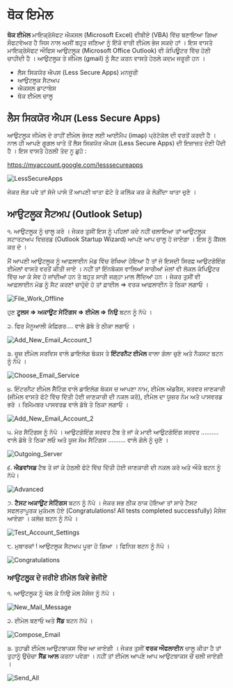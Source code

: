 # ਥੋਕ ਇਮੇਲ

**ਥੋਕ ਈਮੇਲ** ਮਾਇਕ੍ਰੋਸੋਫਟ ਐਕਸਲ (Microsoft Excel) ਵੀਬੀਏ (VBA) ਵਿੱਚ ਬਣਾਇਆ ਗਿਆ ਸੌਫਟਵੇਅਰ ਹੈ ਜਿਸ ਨਾਲ ਅਸੀਂ ਬਹੁਤ ਜਣਿਆ ਨੂੰ ਇੱਕੋ ਵਾਰੀ ਈਮੇਲ ਭੇਜ ਸਕਦੇ ਹਾਂ । ਇਸ ਵਾਸਤੇ ਮਾਇਕ੍ਰੋਸੋਫਟ ਔਫਿਸ ਆਉਟਲੂਕ (Microsoft Office Outlook) ਵੀ ਕੰਪਿਊਟਰ ਵਿੱਚ ਹੋਣੀ ਚਾਹੀਦੀ ਹੈ । ਆਉਟਲੂਕ ਤੇ ਜੀਮੇਲ (gmail) ਨੂੰ ਸੈਟ ਕਰਨ ਵਾਸਤੇ ਹੇਠਲੇ ਕਦਮ ਜਰੂਰੀ ਹਨ ।

- ਲੈਸ ਸਿਕਯੋਰ ਐਪਸ (Less Secure Apps) ਮਨਜੂਰੀ
- ਆਉਟਲੂਕ ਸੈਟਅਪ
- ਐਕਸਲ ਡਾਟਾਬੇਸ
- ਥੋਕ ਈਮੇਲ ਚਾਲੂ

## ਲੈਸ ਸਿਕਯੋਰ ਐਪਸ (Less Secure Apps)

ਆਉਟਲੂਕ ਜੀਮੇਲ ਦੇ ਰਾਹੀਂ ਈਮੇਲ ਭੇਜਣ ਲਈ ਆਈਮੈਪ (imap) ਪ੍ਰੋਟੋਕੋਲ ਦੀ ਵਰਤੋਂ ਕਰਦੀ ਹੈ । ਨਾਲ ਹੀ ਆਪਣੇ ਗੂਗਲ ਖਾਤੇ ਤੋਂ ਲੈਸ ਸਿਕਯੋਰ ਐਪਸ (Less Secure Apps) ਦੀ ਇਜ਼ਾਜ਼ਤ ਦੇਣੀ ਪੈਂਦੀ ਹੈ । ਇਸ ਵਾਸਤੇ ਹੇਠਲੀ ਤੰਦ ਨੂ ਛੁਹੋ :

https://myaccount.google.com/lesssecureapps

![LessSecureApps](/../master/Resources/Less_Secure_Apps.png?raw=true "LessSecureApps")

ਜੇਕਰ ਲੋੜ ਪਵੇ ਤਾਂ ਸੱਜੇ ਪਾਸੇ ਤੋਂ ਆਪਣੀ ਖਾਤਾ ਫੋਟੋ ਤੇ ਕਲਿੱਕ ਕਰ ਕੇ ਲੋੜੀਂਦਾ ਖਾਤਾ ਚੁਣੋ ।

## ਆਉਟਲੂਕ ਸੈਟਅਪ (Outlook Setup)

੧. ਆਉਟਲੂਕ ਨੂੰ ਚਾਲੂ ਕਰੋ । ਜੇਕਰ ਤੁਸੀਂ ਇਸ ਨੂੰ ਪਹਿਲਾਂ ਕਦੇ ਨਹੀਂ ਚਲਾਇਆ ਤਾਂ ਆਉਟਲੂਕ ਸਟਾਰਟਅਪ ਵਿਜ਼ਰਡ (Outlook Startup Wizard) ਆਪਣੇ ਆਪ ਚਾਲੂ ਹੋ ਜਾਏਗਾ । ਇਸ ਨੂੰ ਕੈਂਸਲ ਕਰ ਦੋ ।

ਮੈਂ ਆਪਣੀ ਆਉਟਲੂਕ ਨੂੰ ਆਫ਼ਲਾਈਨ ਮੋਡ ਵਿੱਚ ਰੱਖਿਆ ਹੋਇਆ ਹੈ ਤਾਂ ਜੋ ਇਸਦੀ ਸਿਰਫ਼ ਆਉਟਗੋਇੰਗ ਈਮੇਲਾਂ ਵਾਸਤੇ ਵਰਤੋਂ ਕੀਤੀ ਜਾਏ । ਨਹੀਂ ਤਾਂ ਇੰਨਬੋਕਸ ਵਾਲਿਆਂ ਸਾਰੀਆਂ ਮੇਲਾਂ ਵੀ ਲੋਕਲ ਕੰਪਿਊਟਰ ਵਿੱਚ ਆ ਕੇ ਸੇਵ ਹੋ ਜਾਂਦੀਆਂ ਹਨ ਤੇ ਬਹੁਤ ਸਾਰੀ ਜਗ੍ਹਾ ਮਾਲ ਲੈਂਦਿਆਂ ਹਨ । ਜੇਕਰ ਤੁਸੀਂ ਵੀ ਆਫ਼ਲਾਈਨ ਮੋਡ ਨੂੰ ਸੈਟ ਕਰਣਾਂ ਚਾਹੁੰਦੇ ਹੋ ਤਾਂ ਫ਼ਾਈਲ => ਵਰਕ ਆਫ਼ਲਾਈਨ ਤੇ ਠਿਕਾ ਲਗਾਓ ।

![File_Work_Offline](/../master/Resources/File_Work_Offline.png?raw=true "File_Work_Offline")

ਹੁਣ **ਟੂਲਸ => ਅਕਾਊਂਟ ਸੇਟਿੰਗਸ => ਈਮੇਲ => ਨਿਉ** ਬਟਨ ਨੂੰ ਨੱਪੋ । 

੨. ਫਿਰ ਮੈਨੂਆਲੀ ਕੰਫ਼ਿਗਰ.... ਵਾਲੇ ਡੱਬੇ ਤੇ ਠੀਕਾ ਲਗਾਓ ।

![Add_New_Email_Account_1](/../master/Resources/Add_New_Email_Account_1.png?raw=true "Add New Email Account 1")

੩. ਚੂਜ਼ ਈਮੇਲ ਸਰਵਿਸ ਵਾਲੇ ਡਾਇਲੋਗ ਬੋਕਸ ਤੇ **ਇੰਟਰਨੈਟ ਈਮੇਲ** ਵਾਲਾ ਗੋਲਾ ਚੁਣੋ ਅਤੇ ਨੈਕਸਟ ਬਟਨ ਨੂੰ ਨੱਪੋ ।

![Choose_Email_Service](/../master/Resources/Choose_Email_Service.png?raw=true "Choose Email Service")

੪. ਇੰਟਰਨੈਟ ਈਮੇਲ ਸੈੱਟਿੰਗ ਵਾਲੇ ਡਾਇਲੋਗ ਬੋਕਸ ਚ ਆਪਣਾ ਨਾਮ, ਈਮੇਲ ਅੱਡਰੈਸ, ਸਰਵਰ ਜਾਣਕਾਰੀ (ਜੀਮੇਲ ਵਾਸਤੇ ਫੋਟੋ ਵਿੱਚ ਦਿੱਤੀ ਹੋਈ ਜਾਣਕਾਰੀ ਦੀ ਨਕਲ ਕਰੋ), ਈਮੇਲ ਦਾ ਯੂਜ਼ਰ ਨੇਮ ਅਤੇ ਪਾਸਵਰਡ ਭਰੋ । ਰਿਮੈਮਬਰ ਪਾਸਵਰਡ ਵਾਲੇ ਡੱਬੇ ਤੇ ਠਿਕਾ ਲਗਾਓ । 

![Add_New_Email_Account_2](/../master/Resources/Add_New_Email_Account_2.png?raw=true "Add New Email Account 2")

੫. ਮੋਰ ਸੈਟਿੰਗਸ ਨੂੰ ਨੱਪੋ । ਆਉਟਗੋਇੰਗ ਸਰਵਰ ਟੈਬ ਤੇ ਜਾਂ ਕੇ ਮਾਈ ਆਉਟਗੋਇੰਗ ਸਰਵਰ .......... ਵਾਲੇ ਡੱਬੇ ਤੇ ਠਿਕਾ ਲਓ ਅਤੇ ਯੂਜ ਸੇਮ ਸੈਟਿੰਗਸ .......... ਵਾਲੇ ਗੋਲੇ ਨੂੰ ਚੁਣੋ ।  

![Outgoing_Server](/../master/Resources/Outgoing_Server.png?raw=true "Outgoing Server")

੬. **ਐਡਵਾਂਸਡ** ਟੈਬ ਤੇ ਜਾਂ ਕੇ ਹੇਠਲੀ ਫੋਟੋ ਵਿੱਚ ਦਿੱਤੀ ਹੋਈ ਜਾਣਕਾਰੀ ਦੀ ਨਕਲ ਕਰੋ ਅਤੇ ਔਕੇ ਬਟਨ ਨੂੰ ਨੱਪੋ।  

![Advanced](/../master/Resources/Advanced.png?raw=true "Advanced")

੭. **ਟੈਸਟ ਅਕਾਊਂਟ ਸੇਟਿੰਗਸ** ਬਟਨ ਨੂੰ ਨੱਪੋ । ਜੇਕਰ ਸਭ ਠੀਕ ਠਾਕ ਹੋਇਆ ਤਾਂ ਸਾਰੇ ਟੈਸਟ ਸਫਲਤਾਪੂਰਕ ਮੁਕੰਮਲ ਹੋਏ (Congratulations! All tests completed successfully) ਮੈਸੇਜ ਆਏਗਾ । ਕਲੋਜ਼ ਬਟਨ ਨੂੰ ਨੱਪੋ । 

![Test_Account_Settings](/../master/Resources/Test_Account_Settings.png?raw=true "Test Account Settings")

੮. ਮੁਬਾਰਕਾਂ ! ਆਉਟਲੂਕ ਸੈਟਅਪ ਪੂਰਾ ਹੋ ਗਿਆ । ਫਿਨਿਸ਼ ਬਟਨ ਨੂੰ ਨੱਪੋ ।

![Congratulations](/../master/Resources/Congratulations.png?raw=true "Congratulations")

### ਆਉਟਲੂਕ ਦੇ ਜਰੀਏ ਈਮੇਲ ਕਿਵੇ ਭੇਜੀਏ
੧. ਆਉਟਲੂਕ ਨੂੰ ਖੋਲ ਕੇ ਨਿਉ ਮੇਲ ਮੈਸੇਜ ਨੂੰ ਨੱਪੋ । 

![New_Mail_Message](/../master/Resources/New_Mail_Message.png?raw=true "New Mail Message")

੨. ਈਮੇਲ ਬਣਾਓ ਅਤੇ **ਸੈਂਡ** ਬਟਨ ਨੱਪੋ ।

![Compose_Email](/../master/Resources/Compose_Email.png?raw=true "Compose Email")

੩. ਤੁਹਾਡੀ ਈਮੇਲ ਆਉਟਬਾਕਸ ਵਿੱਚ ਆ ਜਾਏਗੀ । ਜੇਕਰ ਤੁਸੀਂ **ਵਰਕ ਔਫਲਾਈਨ** ਚਾਲੂ ਕੀਤਾ ਹੈ ਤਾਂ ਤੁਹਾਨੂੰ ਉਚੇਚਾ **ਸੈਂਡ ਆਲ** ਕਰਨਾ ਪਵੇਗਾ । ਨਹੀਂ ਤਾਂ ਈਮੇਲ ਆਪਣੇ ਆਪ ਆਉਟਬਾਕਸ ਚੋਂ ਚਲੀ ਜਾਏਗੀ ।

![Send_All](/../master/Resources/Send_All.png?raw=true "Send All")

